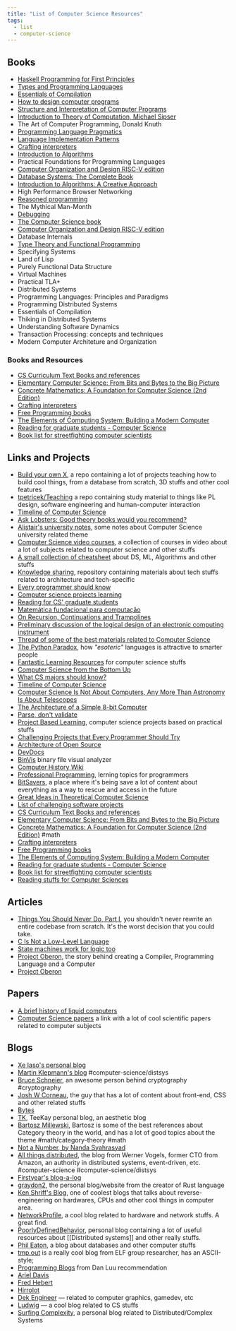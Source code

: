 ```yaml
---
title: "List of Computer Science Resources"
tags:
  - list
  - computer-science
---
```


## Books

- [Haskell Programming for First Principles](https://haskellbook.com/)
- [Types and Programming Languages](https://mitpress.mit.edu/books/types-and-programming-languages)
- [Essentials of Compilation](https://github.com/IUCompilerCourse/Essentials-of-Compilation)
- [How to design computer programs](https://htdp.org)
- [Structure and Interpretation of Computer Programs](https://mitpress.mit.edu/sites/default/files/sicp/full-text/book/book.html)
- [Introduction to Theory of Computation, Michael Sipser](https://www.amazon.com.br/Introduction-Theory-Computation-Michael-Sipser/dp/113318779X)
- The Art of Computer Programming, Donald Knuth
- [Programming Language Pragmatics](https://cs.rochester.edu/~scott/pragmatics/)
- [Language Implementation Patterns](https://pragprog.com/titles/tpdsl/language-implementation-patterns/)
- [Crafting interpreters](https://craftinginterpreters.com)
- [Introduction to Algorithms](https://amazon.com/Introduction-Algorithms-3rd-MIT-Press/dp/0262033844)
- Practical Foundations for Programming Languages
- [Computer Organization and Design RISC-V edition](https://www.amazon.com/Computer-Organization-Design-RISC-V-Architecture-dp-0128203315/dp/0128203315)
- [Database Systems: The Complete Book](http://infolab.stanford.edu/~ullman/pub/dscbtoc.txt)
- [Introduction to Algorithms: A Creative Approach](https://doc.lagout.org/science/0_Computer%20Science/2_Algorithms/Introduction%20to%20Algorithms_%20A%20Creative%20Approach%20%5BManber%201989-01-11%5D.pdf)
- High Performance Browser Networking
- [Reasoned programming](http://www.doc.ic.ac.uk/~susan/firstyearbook.pdf)
- The Mythical Man-Month
- [Debugging](http://debuggingrules.com/)
- [The Computer Science book](https://thecomputersciencebook.com/book/)
- [Computer Organization and Design RISC-V edition](https://shop.elsevier.com/books/computer-organization-and-design-risc-v-edition/patterson/978-0-12-812275-4)
- Database Internals
- [Type Theory and Functional Programming](https://www.cs.kent.ac.uk/people/staff/sjt/TTFP/ttfp.pdf)
- Specifying Systems
- Land of Lisp
- Purely Functional Data Structure
- Virtual Machines
- Practical TLA+
- Distributed Systems
- Programming Languages: Principles and Paradigms
- Programming Distributed Systems
- Essentials of Compilation
- Thiking in Distributed Systems
- Understanding Software Dynamics
- Transaction Processing: concepts and techniques
- Modern Computer Architeture and Organization

### Books and Resources

- [CS Curriculum Text Books and references](https://github.com/AB1908/CS-Books/)
- [Elementary Computer Science: From Bits and Bytes to the Big Picture](https://github.com/ckirsch/book)
- [Concrete Mathematics: A Foundation for Computer Science (2nd Edition)](https://www.amazon.com/gp/product/0201558025/ref=as_li_ss_tl?ie=UTF8&linkCode=sl1&tag=theende-20&linkId=112d0fc8c90030c9a9c1027cd888e7d5&language=en_US)
- [Crafting interpreters](http://www.craftinginterpreters.com/)
- [Free Programming books](https://github.com/EbookFoundation/free-programming-books)
- [The Elements of Computing System: Building a Modern Computer](https://www.amazon.com.br/Elements-Computing-Systems-Building-Principles/dp/0262640686)
- [Reading for graduate students - Computer Science](https://matt.might.net/articles/books-papers-materials-for-graduate-students/)
- [Book list for streetfighting computer scientists](https://nick-black.com/dankwiki/index.php/Book_list_for_streetfighting_computer_scientists)

## Links and Projects

- [Build your own X](https://github.com/codecrafters-io/build-your-own-x), a repo containing a lot of projects teaching how to build cool things, from a database from scratch, 3D stuffs and other cool features
- [tpetricek/Teaching](https://github.com/tpetricek/Teaching) a repo containing study material to things like PL design, software engineering and human-computer interaction
- [Timeline of Computer Science](https://scottaaronson.blog/?p=524)
- [Ask Lobsters: Good theory books would you recommend?](https://lobste.rs/s/wbwtgm/good_theory_books_you_would_recommend)
- [Alistair's university notes](https://github.com/johnyob/University-Notes), some notes about Computer Science university related theme
- [Computer Science video courses](https://github.com/Developer-Y/cs-video-courses), a collection of courses in video about a lot of subjects related to computer science and other stuffs
- [A small collection of cheatsheet](https://github.com/merveenoyan/my_notes) about DS, ML, Algorithms and other stuffs
- [Knowledge sharing](https://github.com/xinrong-meng/knowledge-sharing), repository containing materials about tech stuffs related to architecture and tech-specific
- [Every programmer should know](https://github.com/mtdvio/every-programmer-should-know)
- [Computer science projects learning](https://github.com/practical-tutorials/project-based-learning)
- [Reading for CS' graduate students](https://matt.might.net/articles/books-papers-materials-for-graduate-students/)
- [Matemática fundacional para computação](https://www.tsouanas.org/fmcbook/)
- [On Recursion, Continuations and Trampolines](https://eli.thegreenplace.net/2017/on-recursion-continuations-and-trampolines/)
- [Preliminary discussion of the logical design of an electronic computing instrument](http://www.cs.unc.edu/~adyilie/comp265/vonNeumann.html)
- [Thread of some of the best materials related to Computer Science](https://news.ycombinator.com/item?id=36088224)
- [The Python Paradox](http://www.paulgraham.com/pypar.html), how _"esoteric"_ languages is attractive to smarter people
- [Fantastic Learning Resources](https://matklad.github.io/2023/08/06/fantastic-learning-resources.html#Fantastic-Learning-Resources) for computer science stuffs
- [Computer Science from the Bottom Up](https://www.bottomupcs.com/)
- [What CS majors should know?](https://matt.might.net/articles/what-cs-majors-should-know)
- [Timeline of Computer Science](https://scottaaronson.blog/?p=524)
- [Computer Science Is Not About Computers, Any More Than Astronomy Is About Telescopes](https://quoteinvestigator.com/2021/04/02/computer-science/)
- [The Architecture of a Simple 8-bit Computer](https://www.docdroid.net/GEfy9JB/8bitcomputer-pdf)
- [Parse, don't validate](https://lexi-lambda.github.io/blog/2019/11/05/parse-don-t-validate/)
- [Project Based Learning](https://github.com/practical-tutorials/project-based-learning), computer science projects based on practical stuffs
- [Challenging Projects that Every Programmer Should Try](https://austinhenley.com/blog/challengingprojects.html)
- [Architecture of Open Source](https://aosabook.org/en/)
- [DevDocs](https://devdocs.io/)
- [BinVis](https://binvis.io/#/) binary file visual analyzer
- [Computer History Wiki](https://gunkies.org/wiki)
- [Professional Programming](https://github.com/charlax/professional-programming), lerning topics for programmers
- [BitSavers](https://bitsavers.org/), a place where it's being save a lot of content about everything as a way to rescue and access in the future
- [Great Ideas in Theoretical Computer Science](https://www.cs251.com/)
- [List of challenging software projects](https://www.andreinc.net/2024/03/28/programming-projects-ideas)
- [CS Curriculum Text Books and references](https://github.com/AB1908/CS-Books/)
- [Elementary Computer Science: From Bits and Bytes to the Big Picture](https://github.com/ckirsch/book)
- [Concrete Mathematics: A Foundation for Computer Science (2nd Edition)](https://www.amazon.com/gp/product/0201558025/ref=as_li_ss_tl?ie=UTF8&linkCode=sl1&tag=theende-20&linkId=112d0fc8c90030c9a9c1027cd888e7d5&language=en_US) #math
- [Crafting interpreters](http://www.craftinginterpreters.com/)
- [Free Programming books](https://github.com/EbookFoundation/free-programming-books)
- [The Elements of Computing System: Building a Modern Computer](https://www.amazon.com.br/Elements-Computing-Systems-Building-Principles/dp/0262640686)
- [Reading for graduate students - Computer Science](https://matt.might.net/articles/books-papers-materials-for-graduate-students/)
- [Book list for streetfighting computer scientists](https://nick-black.com/dankwiki/index.php/Book_list_for_streetfighting_computer_scientists)
- [Reading stuffs for Computer Sciences](https://github.com/amilajack/reading)

## Articles

- [Things You Should Never Do, Part I](https://www.joelonsoftware.com/2000/04/06/things-you-should-never-do-part-i/), you shouldn't never rewrite an entire codebase from scratch. It's the worst decision that you could take.
- [C Is Not a Low-Level Language](https://queue.acm.org/detail.cfm?id=3212479)
- [State machines work for logic too](https://tritarget.org/#State%20Machines%20work%20for%20logic%20too)
- [Project Oberon](https://people.inf.ethz.ch/wirth/ProjectOberon/PO.System.pdf), the story behind creating a Compiler, Programming Language and a Computer
- [Project Oberon](https://www.projectoberon.net/)

## Papers

- [A brief history of liquid computers](https://royalsocietypublishing.org/doi/10.1098/rstb.2018.0372)
- [Computer Science papers](https://github.com/jeffrey-xiao/papers) a link with a lot of cool scientific papers related to computer subjects

## Blogs

- [Xe Iaso's personal blog](https://xeiaso.net/)
- [Martin Klepmann's blog](https://martin.kleppmann.com/) #computer-science/distsys
- [Bruce Schneier](https://www.schneier.com/), an awesome person behind cryptography #cryptography
- [Josh W Corneau](https://www.joshwcomeau.com/), the guy that has a lot of content about front-end, CSS and other related stuffs
- [Bytes](https://bytes.zone/posts/)
- [TK](https://www.iamtk.co), TeeKay personal blog, an aesthetic blog
- [Bartosz Millewski](https://bartoszmilewski.com/), Bartosz is some of the best references about Category theory in the world, and has a lot of good topics about the theme #math/category-theory #math
- [Not a Number, by Nanda Syahrasyad](https://www.nan.fyi/)
- [All things distributed](https://www.allthingsdistributed.com/articles.html), the blog from Werner Vogels, former CTO from Amazon, an authority in distributed systems, event-driven, etc. #computer-science #computer-science/distsys
- [Firstyear's blog-a-log](https://fy.blackhats.net.au/blog/)
- [graydon2](https://graydon2.dreamwidth.org/), the personal blog/website from the creator of Rust language
- [Ken Shriff's Blog](http://www.righto.com/), one of coolest blogs that talks about reverse-engineering on hardwares, CPUs and other cool things in computer area.
- [NetworkProfile](https://blog.networkprofile.org/), a cool blog related to hardware and network stuffs. A great find.
- [PoorlyDefinedBehavior](https://poorlydefinedbehaviour.github.io/), personal blog containing a lot of useful resources about [[Distributed systems]] and other really stuffs.
- [Phil Eaton](https://notes.eatonphil.com/), a blog about databases and other computer stuffs
- [tmp.out](https://tmpout.sh/) is a really cool blog from ELF group researcher, has an ASCII-style;
- [Programming Blogs](https://danluu.com/programming-blogs/) from Dan Luu recommendation
- [Ariel Davis](https://azdavis.net/)
- [Fred Hebert](https://ferd.ca)
- [Hirrolot](https://hirrolot.github.io/)
- [Dek Engineer](https://dek.engineer/) — related to computer graphics, gamedev, etc
- [Ludwig](https://ludwigabap.bearblog.dev/) — a cool blog related to CS stuffs
- [Surfing Complexity](https://surfingcomplexity.blog/), a personal blog related to Distributed/Complex Systems
